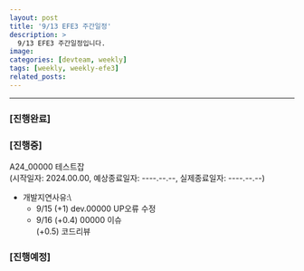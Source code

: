 ```yaml
---
layout: post
title: '9/13 EFE3 주간일정'
description: >
  9/13 EFE3 주간일정입니다.
image: 
categories: [devteam, weekly]
tags: [weekly, weekly-efe3]
related_posts:
---
```

---

### [진행완료]

### [진행중]

A24_00000 테스트잡 \
(시작일자: 2024.00.00, 예상종료일자: ----.--.--, 실제종료일자: ----.--.--)

- 개발지연사유:\
  - 9/15 (+1) dev.00000 UP오류 수정
  - 9/16 (+0.4) 00000 이슈 \
         (+0.5) 코드리뷰

### [진행예정]
